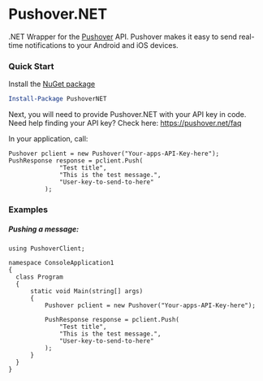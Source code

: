 Pushover.NET
============

.NET Wrapper for the [Pushover](http://pushover.net) API.  Pushover makes it easy to send real-time notifications to your Android and iOS devices.

### Quick Start

Install the [NuGet package](http://www.nuget.org/packages/PushoverNET/)
```powershell
Install-Package PushoverNET
```

Next, you will need to provide Pushover.NET with your API key in code.  Need help finding your API key?  Check here: https://pushover.net/faq

In your application, call:

```CSharp
Pushover pclient = new Pushover("Your-apps-API-Key-here");
PushResponse response = pclient.Push(
              "Test title", 
              "This is the test message.", 
              "User-key-to-send-to-here"
          );
```

### Examples

##### Pushing a message:

```CSharp
using PushoverClient;

namespace ConsoleApplication1
{
  class Program
  {
      static void Main(string[] args)
      {
          Pushover pclient = new Pushover("Your-apps-API-Key-here");

          PushResponse response = pclient.Push(
              "Test title", 
              "This is the test message.", 
              "User-key-to-send-to-here"
          );
      }
  }
}
```


